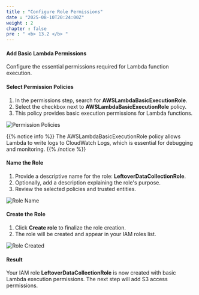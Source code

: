 ```yaml
---
title : "Configure Role Permissions"
date : "2025-08-10T20:24:00Z"
weight : 2
chapter : false
pre : " <b> 13.2 </b> "
---
```


#### Add Basic Lambda Permissions

Configure the essential permissions required for Lambda function execution.

#### Select Permission Policies

1. In the permissions step, search for **AWSLambdaBasicExecutionRole**.
2. Select the checkbox next to **AWSLambdaBasicExecutionRole** policy.
3. This policy provides basic execution permissions for Lambda functions.

![Permission Policies](/images/13/13-4.png?featherlight=false&width=90pc)

{{% notice info %}}
The AWSLambdaBasicExecutionRole policy allows Lambda to write logs to CloudWatch Logs, which is essential for debugging and monitoring.
{{% /notice %}}

#### Name the Role

1. Provide a descriptive name for the role: **LeftoverDataCollectionRole**.
2. Optionally, add a description explaining the role's purpose.
3. Review the selected policies and trusted entities.

![Role Name](/images/13/13-5.png?featherlight=false&width=90pc)

#### Create the Role

1. Click **Create role** to finalize the role creation.
2. The role will be created and appear in your IAM roles list.

![Role Created](/images/13/13-6.png?featherlight=false&width=90pc)

#### Result

Your IAM role **LeftoverDataCollectionRole** is now created with basic Lambda execution permissions. The next step will add S3 access permissions.

